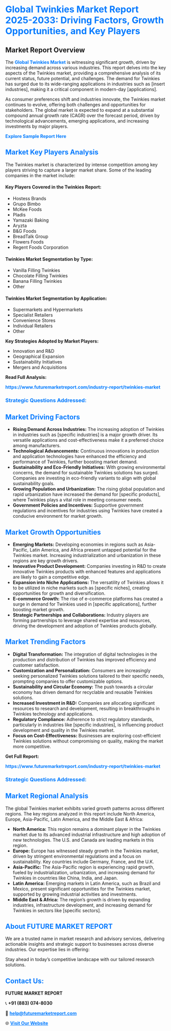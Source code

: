<h1 style="color: #007BFF;">Global Twinkies Market Report 2025-2033: Driving Factors, Growth Opportunities, and Key Players</h1>

<section id="overview">
<h2>Market Report Overview</h2>
<p>The <a href="https://www.futuremarketreport.com/industry-report/twinkies-market" style="color: #007BFF; text-decoration: none;"><strong>Global Twinkies Market</strong></a> is witnessing significant growth, driven by increasing demand across various industries. This report delves into the key aspects of the Twinkies market, providing a comprehensive analysis of its current status, future potential, and challenges. The demand for Twinkies has surged due to its wide-ranging applications in industries such as [insert industries], making it a critical component in modern-day [applications].</p>
<p>As consumer preferences shift and industries innovate, the Twinkies market continues to evolve, offering both challenges and opportunities for stakeholders. The global market is expected to expand at a substantial compound annual growth rate (CAGR) over the forecast period, driven by technological advancements, emerging applications, and increasing investments by major players.</p>
</section>

<section id="overview">
<p><a href="https://www.futuremarketreport.com/request-sample/reportId=105439" style="color: #007BFF; text-decoration: none;"><strong>Explore Sample Report Here</strong></a></p>
</section>

<section id="key-players">
<h2 style="color: #007BFF;">Market Key Players Analysis</h2>
<p>The Twinkies market is characterized by intense competition among key players striving to capture a larger market share. Some of the leading companies in the market include:</p>
<h4>Key Players Covered in the Twinkies Report:</h4>
<ul><li>Hostess Brands</li><li>Grupo Bimbo</li><li>McKee Foods</li><li>Pladis</li><li>Yamazaki Baking</li><li>Aryzta</li><li>B&amp;G Foods</li><li>BreadTalk Group</li><li>Flowers Foods</li><li>Regent Foods Corporation</li></ul>
<h4>Twinkies Market Segmentation by Type:</h4>
<ul><li>Vanilla Filling Twinkies</li><li>Chocolate Filling Twinkies</li><li>Banana Filling Twinkies</li><li>Other</li></ul>

<h4>Twinkies Market Segmentation by Application:</h4>
<ul><li>Supermarkets and Hypermarkets</li><li>Specialist Retailers</li><li>Convenience Stores</li><li>Individual Retailers</li><li>Other</li></ul>
<p><strong>Key Strategies Adopted by Market Players:</strong></p>
<ul>
<li>Innovation and R&D</li>
<li>Geographical Expansion</li>
<li>Sustainability Initiatives</li>
<li>Mergers and Acquisitions</li>
</ul>
</section>

<section>
<p><strong>Read Full Analysis: </strong></p><a href="https://www.futuremarketreport.com/industry-report/twinkies-market" style="color: #007BFF; text-decoration: none;"><strong>https://www.futuremarketreport.com/industry-report/twinkies-market</strong></a>
<h3 style="color: #007BFF;">Strategic Questions Addressed:</h3>
</section>

<section id="driving-factors">
<h2 style="color: #007BFF;">Market Driving Factors</h2>
<ul>
<li><strong>Rising Demand Across Industries:</strong> The increasing adoption of Twinkies in industries such as [specific industries] is a major growth driver. Its versatile applications and cost-effectiveness make it a preferred choice among manufacturers.</li>
<li><strong>Technological Advancements:</strong> Continuous innovations in production and application technologies have enhanced the efficiency and performance of Twinkies, further boosting market demand.</li>
<li><strong>Sustainability and Eco-Friendly Initiatives:</strong> With growing environmental concerns, the demand for sustainable Twinkies solutions has surged. Companies are investing in eco-friendly variants to align with global sustainability goals.</li>
<li><strong>Growing Population and Urbanization:</strong> The rising global population and rapid urbanization have increased the demand for [specific products], where Twinkies plays a vital role in meeting consumer needs.</li>
<li><strong>Government Policies and Incentives:</strong> Supportive government regulations and incentives for industries using Twinkies have created a conducive environment for market growth.</li>
</ul>
</section>

<section id="growth-opportunities">
<h2 style="color: #007BFF;">Market Growth Opportunities</h2>
<ul>
<li><strong>Emerging Markets:</strong> Developing economies in regions such as Asia-Pacific, Latin America, and Africa present untapped potential for the Twinkies market. Increasing industrialization and urbanization in these regions are key growth drivers.</li>
<li><strong>Innovative Product Development:</strong> Companies investing in R&D to create innovative Twinkies products with enhanced features and applications are likely to gain a competitive edge.</li>
<li><strong>Expansion into Niche Applications:</strong> The versatility of Twinkies allows it to be utilized in niche markets such as [specific niches], creating opportunities for growth and diversification.</li>
<li><strong>E-commerce Growth:</strong> The rise of e-commerce platforms has created a surge in demand for Twinkies used in [specific applications], further boosting market growth.</li>
<li><strong>Strategic Partnerships and Collaborations:</strong> Industry players are forming partnerships to leverage shared expertise and resources, driving the development and adoption of Twinkies products globally.</li>
</ul>
</section>

<section id="trending-factors">
<h2 style="color: #007BFF;">Market Trending Factors</h2>
<ul>
<li><strong>Digital Transformation:</strong> The integration of digital technologies in the production and distribution of Twinkies has improved efficiency and customer satisfaction.</li>
<li><strong>Customization and Personalization:</strong> Consumers are increasingly seeking personalized Twinkies solutions tailored to their specific needs, prompting companies to offer customizable options.</li>
<li><strong>Sustainability and Circular Economy:</strong> The push towards a circular economy has driven demand for recyclable and reusable Twinkies solutions.</li>
<li><strong>Increased Investment in R&D:</strong> Companies are allocating significant resources to research and development, resulting in breakthroughs in Twinkies technology and applications.</li>
<li><strong>Regulatory Compliance:</strong> Adherence to strict regulatory standards, particularly in industries like [specific industries], is influencing product development and quality in the Twinkies market.</li>
<li><strong>Focus on Cost-Effectiveness:</strong> Businesses are exploring cost-efficient Twinkies solutions without compromising on quality, making the market more competitive.</li>
</ul>
</section>

<section>
<p><strong>Get Full Report: </strong></p><a href="https://www.futuremarketreport.com/industry-report/twinkies-market" style="color: #007BFF; text-decoration: none;"><strong>https://www.futuremarketreport.com/industry-report/twinkies-market</strong></a>
<h3 style="color: #007BFF;">Strategic Questions Addressed:</h3>
</section>


<section id="regional-analysis">
<h2 style="color: #007BFF;">Market Regional Analysis</h2>
<p>The global Twinkies market exhibits varied growth patterns across different regions. The key regions analyzed in this report include North America, Europe, Asia-Pacific, Latin America, and the Middle East & Africa:</p>
<ul>
<li><strong>North America:</strong> This region remains a dominant player in the Twinkies market due to its advanced industrial infrastructure and high adoption of new technologies. The U.S. and Canada are leading markets in this region.</li>
<li><strong>Europe:</strong> Europe has witnessed steady growth in the Twinkies market, driven by stringent environmental regulations and a focus on sustainability. Key countries include Germany, France, and the U.K.</li>
<li><strong>Asia-Pacific:</strong> The Asia-Pacific region is experiencing rapid growth, fueled by industrialization, urbanization, and increasing demand for Twinkies in countries like China, India, and Japan.</li>
<li><strong>Latin America:</strong> Emerging markets in Latin America, such as Brazil and Mexico, present significant opportunities for the Twinkies market, supported by growing industrial activities and investments.</li>
<li><strong>Middle East & Africa:</strong> The region’s growth is driven by expanding industries, infrastructure development, and increasing demand for Twinkies in sectors like [specific sectors].</li>
</ul>
</section>

<footer>
<h2 style="color: #007BFF;">About FUTURE MARKET REPORT</h2>
<p>We are a trusted name in market research and advisory services, delivering actionable insights and strategic support to businesses across diverse industries. Our expertise lies in offering:</p>

<p>Stay ahead in today’s competitive landscape with our tailored research solutions.</p>

<h2 style="color: #007BFF;">Contact Us:</h2>
<p><strong>FUTURE MARKET REPORT</strong></p>
<p>📞 <strong>+91 (883) 074-8030</strong></p>
<p>📧 <strong><a href="mailto:help@futuremarketreport.com" style="color: #007BFF;">help@futuremarketreport.com</a></strong></p>
<p>🌐 <strong><a href="https://www.futuremarketreport.com/" style="color: #007BFF;">Visit Our Website</a></strong></p>
</footer>